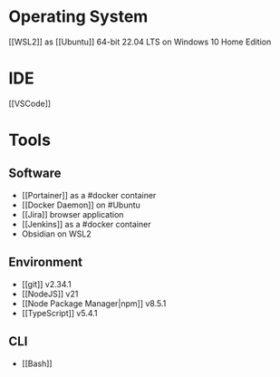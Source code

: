 # Operating System
[[WSL2]] as [[Ubuntu]] 64-bit 22.04 LTS on Windows 10 Home Edition
# IDE
[[VSCode]]
# Tools
## Software
- [[Portainer]] as a #docker container
- [[Docker Daemon]] on #Ubuntu
- [[Jira]] browser application
- [[Jenkins]] as a #docker container
- Obsidian on WSL2
## Environment
- [[git]] v2.34.1
- [[NodeJS]] v21
- [[Node Package Manager|npm]] v8.5.1
- [[TypeScript]] v5.4.1
## CLI
- [[Bash]]